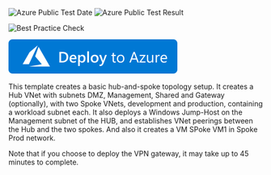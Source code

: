 ![Azure Public Test Date](https://azurequickstarttemplates.blob.core.windows.net/hubspoke/PublicLastTestDate.svg)
![Azure Public Test Result](https://azurequickstarttemplates.blob.core.windows.net/hubspoke/PublicDeployment.svg)

![Best Practice Check](https://azurequickstarttemplates.blob.core.windows.net/hubspoke/BestPracticeResult.svg)


[![Deploy To Azure](https://raw.githubusercontent.com/Azure/azure-quickstart-templates/master/1-CONTRIBUTION-GUIDE/images/deploytoazure.svg?sanitize=true)](https://portal.azure.com/#create/Microsoft.Template/uri/https%3A%2F%2Fraw.githubusercontent.com%2FLaxmanranga%2FHub-spoke%2FMaster%2FAzure-Hub-Spoke.json)



This template creates a basic hub-and-spoke topology setup. It creates a Hub VNet with subnets DMZ, Management, Shared and Gateway (optionally), with two Spoke VNets, development and production, containing a workload subnet each. It also deploys a Windows Jump-Host on the Management subnet of the HUB, and establishes VNet peerings between the Hub and the two spokes. And also it creates a VM SPoke VM1 in Spoke Prod network.

Note that if you choose to deploy the VPN gateway, it may take up to 45 minutes to complete.


